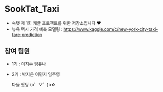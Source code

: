 # SookTat_Taxi

- 숙탯 제 1회 캐글 프로젝트를 위한 저장소입니다 ❤ 
- 뉴욕 택시 가격 예측 모델링 : https://www.kaggle.com/c/new-york-city-taxi-fare-prediction

## 참여 팀원
- 1기 : 이지수 임유나
- 2기 : 박지은 이민지 임주영
  
  다들 팟팅 (o゜▽゜)o☆

